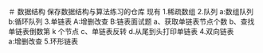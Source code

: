 ＃ 数据结构
保存数据结构与算法练习的仓库
现有
1.稀疏数组
2.队列
  a:数组队列
  b:循环队列
3.单链表
  A:增删改查
  B:链表面试题
    a、获取单链表节点个数
    b、查找单链表倒数第 k 个节点
    c、单链表反转
    d.从尾到头打印单链表
 4.双向链表  
  a:增删改查
 5.环形链表
